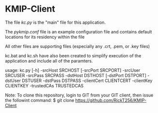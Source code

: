 # KMIP-Client
 
The file *kc.py* is the "main" file for this application.  

The *pykmip.conf* file is an example configuration file and contains default locations for its residency within the file

All other files are supporting files (especially any .crt, .pem, or .key files)

kc.bat and kc.sh have also been created to simplify execution of the application and include all of the paramters.

usage: kc.py [-h] -srcHost SRCHOST [-srcPort SRCPORT] -srcUser SRCUSER -srcPass SRCPASS 
                  -dstHost DSTHOST [-dstPort DSTPORT] -dstUser DSTUSER -dstPass DSTPASS 
                  -clientCert CLIENTCERT -clientKey CLIENTKEY -trustedCAs TRUSTEDCAS
                  
                  
Note:  To clone this repository, login to GIT from your GIT client, then issue the followint command:
$ git clone https://github.com/RickT256/KMIP-Client
